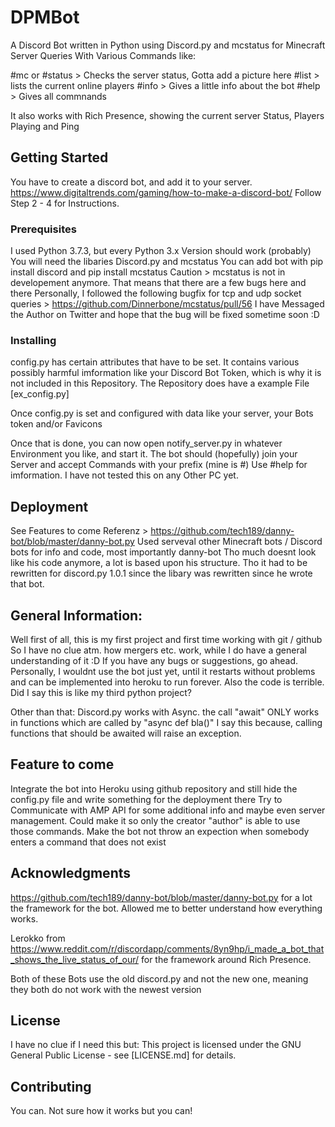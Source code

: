 # DPMBot
A Discord Bot written in Python using Discord.py and mcstatus for Minecraft Server Queries
With Various Commands like:

#mc or #status > Checks the server status, Gotta add a picture here
#list > lists the current online players
#info > Gives a little info about the bot
#help > Gives all commnands

It also works with Rich Presence, showing the current server Status, Players Playing and Ping

## Getting Started
You have to create a discord bot, and add it to your server.
https://www.digitaltrends.com/gaming/how-to-make-a-discord-bot/ Follow Step 2 - 4 for Instructions.

### Prerequisites
I used Python 3.7.3, but every Python 3.x Version should work (probably)
You will need the libaries Discord.py and mcstatus
You can add bot with pip install discord and pip install mcstatus
Caution > mcstatus is not in developement anymore. That means that there are a few bugs here and there
Personally, I followed the following bugfix for tcp and udp socket queries > https://github.com/Dinnerbone/mcstatus/pull/56
I have Messaged the Author on Twitter and hope that the bug will be fixed sometime soon :D

### Installing
config.py has certain attributes that have to be set. It contains various possibly harmful imformation like your Discord Bot Token, which is why it is not included in this Repository. The Repository does have a example File [ex_config.py]

Once config.py is set and configured with data like your server, your Bots token and/or Favicons

Once that is done, you can now open notify_server.py in whatever Environment you like, and start it.
The bot should (hopefully) join your Server and accept Commands with your prefix (mine is #)
Use #help for imformation.
I have not tested this on any Other PC yet.

## Deployment
See Features to come
Referenz > https://github.com/tech189/danny-bot/blob/master/danny-bot.py
Used serveval other Minecraft bots / Discord bots for info and code, most importantly danny-bot
Tho much doesnt look like his code anymore, a lot is based upon his structure. Tho it had to be rewritten
for discord.py 1.0.1 since the libary was rewritten since he wrote that bot.

## General Information:
Well first of all, this is my first project and first time working with git / github
So I have no clue atm. how mergers etc. work, while I do have a general understanding of it :D
If you have any bugs or suggestions, go ahead.
Personally, I wouldnt use the bot just yet, until it restarts without problems and can be implemented into heroku
to run forever. Also the code is terrible. Did I say this is like my third python project? 

Other than that:
Discord.py works with Async. the call "await" ONLY works in functions which are called by "async def bla()"
I say this because, calling functions that should be awaited will raise an exception.

## Feature to come

Integrate the bot into Heroku using github repository and still hide the config.py file
and write something for the deployment there
Try to Communicate with AMP API for some additional info and maybe even server management.
Could make it so only the creator "author" is able to use those commands. 
Make the bot not throw an expection when somebody enters a command that does not exist

## Acknowledgments
https://github.com/tech189/danny-bot/blob/master/danny-bot.py for a lot the framework for the bot.
Allowed me to better understand how everything works.

Lerokko from https://www.reddit.com/r/discordapp/comments/8yn9hp/i_made_a_bot_that_shows_the_live_status_of_our/
for the framework around Rich Presence. 

Both of these Bots use the old discord.py and not the new one, meaning they both do not work with the newest version

## License
I have no clue if I need this but:
This project is licensed under the GNU General Public License - see [LICENSE.md] for details.

## Contributing
You can. Not sure how it works but you can!
